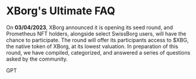 # XBorg's Ultimate FAQ

On **03/04/2023**, XBorg announced it is opening its seed round, and Prometheus NFT holders, alongside select SwissBorg users, will have the chance to participate. The round will offer its participants access to $XBG, the native token of XBorg, at its lowest valuation. In preparation of this round, we have compiled, categorized, and answered a series of questions asked by the community.

GPT
